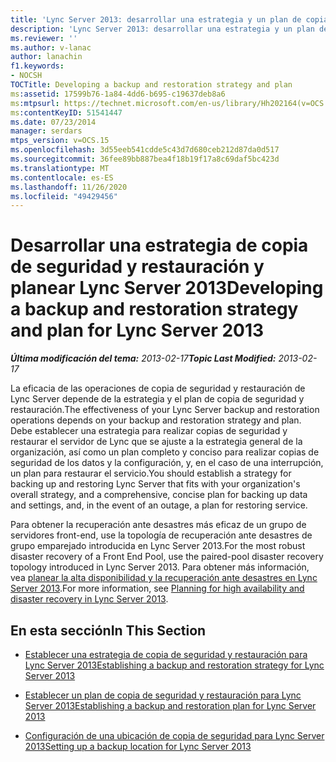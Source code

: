 ```yaml
---
title: 'Lync Server 2013: desarrollar una estrategia y un plan de copia de seguridad y restauración'
description: 'Lync Server 2013: desarrollar una estrategia y un plan de copia de seguridad y restauración.'
ms.reviewer: ''
ms.author: v-lanac
author: lanachin
f1.keywords:
- NOCSH
TOCTitle: Developing a backup and restoration strategy and plan
ms:assetid: 17599b76-1a84-4dd6-b695-c19637deb8a6
ms:mtpsurl: https://technet.microsoft.com/en-us/library/Hh202164(v=OCS.15)
ms:contentKeyID: 51541447
ms.date: 07/23/2014
manager: serdars
mtps_version: v=OCS.15
ms.openlocfilehash: 3d55eeb541cdde5c43d7d680ceb212d87da0d517
ms.sourcegitcommit: 36fee89bb887bea4f18b19f17a8c69daf5bc423d
ms.translationtype: MT
ms.contentlocale: es-ES
ms.lasthandoff: 11/26/2020
ms.locfileid: "49429456"
---
```

# <a name="developing-a-backup-and-restoration-strategy-and-plan-for-lync-server-2013"></a><span data-ttu-id="41cb7-103">Desarrollar una estrategia de copia de seguridad y restauración y planear Lync Server 2013</span><span class="sxs-lookup"><span data-stu-id="41cb7-103">Developing a backup and restoration strategy and plan for Lync Server 2013</span></span>

<div data-xmlns="http://www.w3.org/1999/xhtml">

<div class="topic" data-xmlns="http://www.w3.org/1999/xhtml" data-msxsl="urn:schemas-microsoft-com:xslt" data-cs="https://msdn.microsoft.com/">

<div data-asp="https://msdn2.microsoft.com/asp">



</div>

<div id="mainSection">

<div id="mainBody"><span data-ttu-id="41cb7-104">

<span> </span></span><span class="sxs-lookup"><span data-stu-id="41cb7-104">

<span> </span></span></span>

<span data-ttu-id="41cb7-105">_**Última modificación del tema:** 2013-02-17_</span><span class="sxs-lookup"><span data-stu-id="41cb7-105">_**Topic Last Modified:** 2013-02-17_</span></span>

<span data-ttu-id="41cb7-106">La eficacia de las operaciones de copia de seguridad y restauración de Lync Server depende de la estrategia y el plan de copia de seguridad y restauración.</span><span class="sxs-lookup"><span data-stu-id="41cb7-106">The effectiveness of your Lync Server backup and restoration operations depends on your backup and restoration strategy and plan.</span></span> <span data-ttu-id="41cb7-107">Debe establecer una estrategia para realizar copias de seguridad y restaurar el servidor de Lync que se ajuste a la estrategia general de la organización, así como un plan completo y conciso para realizar copias de seguridad de los datos y la configuración, y, en el caso de una interrupción, un plan para restaurar el servicio.</span><span class="sxs-lookup"><span data-stu-id="41cb7-107">You should establish a strategy for backing up and restoring Lync Server that fits with your organization's overall strategy, and a comprehensive, concise plan for backing up data and settings, and, in the event of an outage, a plan for restoring service.</span></span>

<span data-ttu-id="41cb7-108">Para obtener la recuperación ante desastres más eficaz de un grupo de servidores front-end, use la topología de recuperación ante desastres de grupo emparejado introducida en Lync Server 2013.</span><span class="sxs-lookup"><span data-stu-id="41cb7-108">For the most robust disaster recovery of a Front End Pool, use the paired-pool disaster recovery topology introduced in Lync Server 2013.</span></span> <span data-ttu-id="41cb7-109">Para obtener más información, vea [planear la alta disponibilidad y la recuperación ante desastres en Lync Server 2013](lync-server-2013-planning-for-high-availability-and-disaster-recovery.md).</span><span class="sxs-lookup"><span data-stu-id="41cb7-109">For more information, see [Planning for high availability and disaster recovery in Lync Server 2013](lync-server-2013-planning-for-high-availability-and-disaster-recovery.md).</span></span>

<div>

## <a name="in-this-section"></a><span data-ttu-id="41cb7-110">En esta sección</span><span class="sxs-lookup"><span data-stu-id="41cb7-110">In This Section</span></span>

  - [<span data-ttu-id="41cb7-111">Establecer una estrategia de copia de seguridad y restauración para Lync Server 2013</span><span class="sxs-lookup"><span data-stu-id="41cb7-111">Establishing a backup and restoration strategy for Lync Server 2013</span></span>](lync-server-2013-establishing-a-backup-and-restoration-strategy.md)

  - [<span data-ttu-id="41cb7-112">Establecer un plan de copia de seguridad y restauración para Lync Server 2013</span><span class="sxs-lookup"><span data-stu-id="41cb7-112">Establishing a backup and restoration plan for Lync Server 2013</span></span>](lync-server-2013-establishing-a-backup-and-restoration-plan.md)

  - [<span data-ttu-id="41cb7-113">Configuración de una ubicación de copia de seguridad para Lync Server 2013</span><span class="sxs-lookup"><span data-stu-id="41cb7-113">Setting up a backup location for Lync Server 2013</span></span>](lync-server-2013-setting-up-a-backup-location.md)

<span data-ttu-id="41cb7-114"></div>

</div>

<span> </span>

</div>

</div>

</span><span class="sxs-lookup"><span data-stu-id="41cb7-114"></div>

</div>

<span> </span>

</div>

</div>

</span></span></div>

